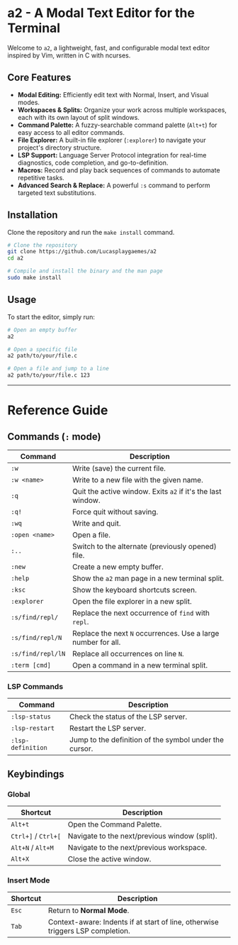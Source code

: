 # a2 - A Modal Text Editor for the Terminal

Welcome to `a2`, a lightweight, fast, and configurable modal text editor inspired by Vim, written in C with ncurses.

## Core Features

- **Modal Editing:** Efficiently edit text with Normal, Insert, and Visual modes.
- **Workspaces & Splits:** Organize your work across multiple workspaces, each with its own layout of split windows.
- **Command Palette:** A fuzzy-searchable command palette (`Alt+t`) for easy access to all editor commands.
- **File Explorer:** A built-in file explorer (`:explorer`) to navigate your project's directory structure.
- **LSP Support:** Language Server Protocol integration for real-time diagnostics, code completion, and go-to-definition.
- **Macros:** Record and play back sequences of commands to automate repetitive tasks.
- **Advanced Search & Replace:** A powerful `:s` command to perform targeted text substitutions.

## Installation

Clone the repository and run the `make install` command.

```bash
# Clone the repository
git clone https://github.com/Lucasplaygaemes/a2
cd a2

# Compile and install the binary and the man page
sudo make install
```

## Usage

To start the editor, simply run:
```bash
# Open an empty buffer
a2

# Open a specific file
a2 path/to/your/file.c

# Open a file and jump to a line
a2 path/to/your/file.c 123
```

---

# Reference Guide

## Commands (`:` mode)

| Command | Description |
|---|---|
| `:w` | Write (save) the current file. |
| `:w <name>` | Write to a new file with the given name. |
| `:q` | Quit the active window. Exits `a2` if it's the last window. |
| `:q!` | Force quit without saving. |
| `:wq` | Write and quit. |
| `:open <name>` | Open a file. |
| `:..` | Switch to the alternate (previously opened) file. |
| `:new` | Create a new empty buffer. |
| `:help` | Show the `a2` man page in a new terminal split. |
| `:ksc` | Show the keyboard shortcuts screen. |
| `:explorer` | Open the file explorer in a new split. |
| `:s/find/repl/` | Replace the next occurrence of `find` with `repl`. |
| `:s/find/repl/N` | Replace the next `N` occurrences. Use a large number for all. |
| `:s/find/repl/lN` | Replace all occurrences on line `N`. |
| `:term [cmd]` | Open a command in a new terminal split. |

### LSP Commands

| Command | Description |
|---|---|
| `:lsp-status` | Check the status of the LSP server. |
| `:lsp-restart` | Restart the LSP server. |
| `:lsp-definition` | Jump to the definition of the symbol under the cursor. |

## Keybindings

### Global

| Shortcut | Description |
|---|---|
| `Alt+t` | Open the Command Palette. |
| `Ctrl+]` / `Ctrl+[` | Navigate to the next/previous window (split). |
| `Alt+N` / `Alt+M` | Navigate to the next/previous workspace. |
| `Alt+X` | Close the active window. |

### Insert Mode

| Shortcut | Description |
|---|---|
| `Esc` | Return to **Normal Mode**. |
| `Tab` | Context-aware: Indents if at start of line, otherwise triggers LSP completion. |